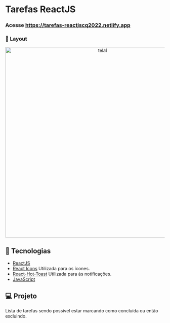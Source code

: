 # Tarefas ReactJS

### Acesse https://tarefas-reactjscq2022.netlify.app


###  📱 Layout

<p align="center">
  <img alt="tela1" src="https://ik.imagekit.io/aowlcgixdo/Tarefas_-_ReactJS_22/Captura_de_Tela_2022-03-03_a%CC%80s_14.43.48_IX6BLvrw0.png?ik-sdk-version=javascript-1.4.3&updatedAt=1646329506958" width="600" >
  
</p>

## 🚀 Tecnologias

-  [ReactJS](https://pt-br.reactjs.org/)
-  [React Icons](https://react-icons.github.io/react-icons/) Utilizada para os ícones.
-  [React-Hot-Toast](https://react-hot-toast.com/docs) Utilizada para às notificações.
-  [JavaScript](https://tableless.github.io/iniciantes/manual/js/)


## 💻 Projeto

Lista de tarefas sendo possível estar marcando como concluída ou então excluindo.

